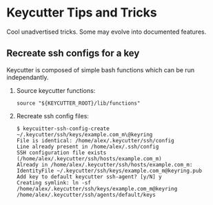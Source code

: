 # Keycutter Tips and Tricks

Cool unadvertised tricks. Some may evolve into documented features.

## Recreate ssh configs for a key

Keycutter is composed of simple bash functions which can be run independantly.

1. Source keycutter functions:

    ```shell
    source "${KEYCUTTER_ROOT}/lib/functions"
    ```

2. Recreate ssh config files:

    ```shell
    $ keycuitter-ssh-config-create ~/.keycutter/ssh/keys/example.com_m\@keyring
    File is identical: /home/alex/.keycutter/ssh/config
    Line already present in /home/alex/.ssh/config
    SSH configuration file exists (/home/alex/.keycutter/ssh/hosts/example.com_m)
    Already in /home/alex/.keycutter/ssh/hosts/example.com_m:   IdentityFile ~/.keycutter/ssh/keys/example.com_m@keyring.pub
    Add key to default keycutter ssh-agent? [y/N] y
    Creating symlink: ln -sf /home/alex/.keycutter/ssh/keys/example.com_m@keyring /home/alex/.keycutter/ssh/agents/default/keys
    ```

